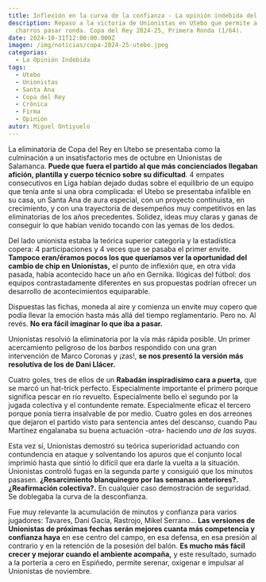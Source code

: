 ```yaml
---
title: Inflexión en la curva de la confianza - La opinión indebida del Utebo FC - USCF
description: Repaso a la victoria de Unionistas en Utebo que permite a los
  charros pasar ronda. Copa del Rey 2024-25, Primera Ronda (1/64).
date: 2024-10-31T12:00:00.000Z
imagen: /img/noticias/copa-2024-25-utebo.jpeg
categorias:
  - La Opinión Indebida
tags:
  - Utebo
  - Unionistas
  - Santa Ana
  - Copa del Rey
  - Crónica
  - Firma
  - Opinión
autor: Miguel Ontiyuelo
---
```

La eliminatoria de Copa del Rey en Utebo se presentaba como la culminación a un insatisfactorio mes de octubre en Unionistas de Salamanca. **Puede que fuera el partido al que más concienciados llegaban afición, plantilla y cuerpo técnico sobre su dificultad**. 4 empates consecutivos en Liga habían dejado dudas sobre el equilibrio de un equipo que tenía ante sí una obra complicada: el Utebo se presentaba infalible en su casa, un Santa Ana de aura especial, con un proyecto continuista, en crecimiento, y con una trayectoria de desempeños muy competitivos en las eliminatorias de los años precedentes. Solidez, ideas muy claras y ganas de conseguir lo que habían venido tocando con las yemas de los dedos.

Del lado unionista estaba la teórica superior categoría y la estadística copera: 4 participaciones y 4 veces que se pasaba el primer envite. **Tampoco eran/éramos pocos los que queríamos ver la oportunidad del cambio de chip en Unionistas,** el punto de inflexión que, en otra vida pasada, había acontecido hace un año en Gernika. Ilógicas del fútbol: dos equipos contrastadamente diferentes en sus propuestas podrían ofrecer un desarrollo de acontecimientos equiparable.

Dispuestas las fichas, moneda al aire y comienza un envite muy copero que podía llevar la emoción hasta más allá del tiempo reglamentario. Pero no. Al revés. **No era fácil imaginar lo que iba a pasar.**

Unionistas resolvió la eliminatoria por la vía más rápida posible. Un primer acercamiento peligroso de los *barbos* respondido con una gran intervención de Marco Coronas y ¡zas!, **se nos presentó la versión más resolutiva de los de Dani Llácer.**

Cuatro goles, tres de ellos de un **Rabadán inspiradísimo cara a puerta,** que se marcó un hat-trick perfecto. Especialmente importante el primero porque significa pescar en río revuelto. Especialmente bello el segundo por la jugada colectiva y el contundente remate. Especialmente eficaz el tercero porque ponía tierra insalvable de por medio. Cuatro goles en dos arreones que dejaron el partido visto para sentencia antes del descanso, cuando Pau Martínez engalanaba su buena actuación -otra- haciendo *una de las suyas*.

Esta vez sí, Unionistas demostró su teórica superioridad actuando con contundencia en ataque y solventando los apuros que el conjunto local imprimió hasta que sintió lo difícil que era darle la vuelta a la situación. Unionistas controló fugas en la segunda parte y consiguió que los minutos pasasen. **¿Resarcimiento blanquinegro por las semanas anteriores?. ¿Reafirmación colectiva?.** En cualquier caso demostración de seguridad. Se doblegaba la curva de la desconfianza.

Fue muy relevante la acumulación de minutos y confianza para varios jugadores: Tavares, Dani Gacía, Rastrojo, Mikel Serrano… **Las versiones de Unionistas de próximas fechas serán mejores cuanta más competencia y confianza haya** en ese centro del campo, en esa defensa, en esa presión al contrario y en la retención de la posesión del balón. **Es mucho más fácil crecer y mejorar cuando el ambiente acompaña,** y este resultado, sumado a la portería a cero en Espiñedo, permite serenar, oxigenar e impulsar al Unionistas de noviembre.
